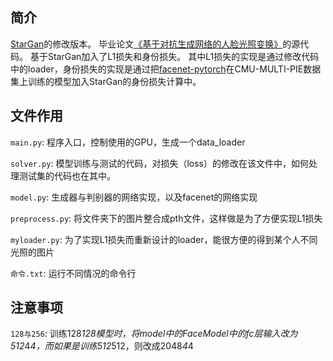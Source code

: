 ## 简介
[StarGan](https://github.com/yunjey/stargan)的修改版本。
毕业论文[《基于对抗生成网络的人脸光照变换》](https://github.com/Fresh-Orange/stargan_re-rendering/blob/master/%E8%B5%96%E8%B4%A4%E5%9F%8E_%E6%AF%95%E4%B8%9A%E8%AE%BA%E6%96%87.pdf)的源代码。
基于StarGan加入了L1损失和身份损失。
其中L1损失的实现是通过修改代码中的loader，身份损失的实现是通过把[facenet-pytorch](https://github.com/liorshk/facenet_pytorch)在CMU-MULTI-PIE数据集上训练的模型加入StarGan的身份损失计算中。

## 文件作用
`main.py`: 程序入口，控制使用的GPU，生成一个data_loader

`solver.py`: 模型训练与测试的代码，对损失（loss）的修改在该文件中，如何处理测试集的代码也在其中。

`model.py`: 生成器与判别器的网络实现，以及facenet的网络实现

`preprocess.py`: 将文件夹下的图片整合成pth文件，这样做是为了方便实现L1损失

`myloader.py`: 为了实现L1损失而重新设计的loader，能很方便的得到某个人不同光照的图片

`命令.txt`: 运行不同情况的命令行

## 注意事项
`128与256`: 训练128*128模型时，将model中的FaceModel中的fc层输入改为512*4*4，而如果是训练512*512，则改成2048*4*4